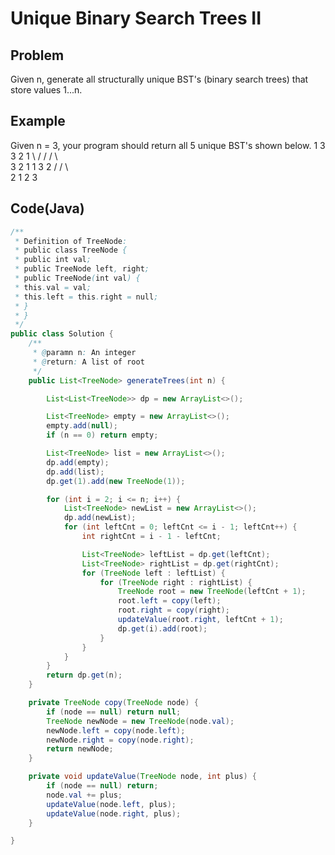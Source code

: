 Unique Binary Search Trees II
===

## Problem

Given n, generate all structurally unique BST's (binary search trees) that store values 1...n.


## Example

Given n = 3, your program should return all 5 unique BST's shown below.
   1         3     3      2      1
    \       /     /      / \      \
     3     2     1      1   3      2
    /     /       \                 \
   2     1         2                 3

Code(Java)
----------

```java
/**
 * Definition of TreeNode:
 * public class TreeNode {
 * public int val;
 * public TreeNode left, right;
 * public TreeNode(int val) {
 * this.val = val;
 * this.left = this.right = null;
 * }
 * }
 */
public class Solution {
    /**
     * @paramn n: An integer
     * @return: A list of root
     */
    public List<TreeNode> generateTrees(int n) {

        List<List<TreeNode>> dp = new ArrayList<>();

        List<TreeNode> empty = new ArrayList<>();
        empty.add(null);
        if (n == 0) return empty;

        List<TreeNode> list = new ArrayList<>();
        dp.add(empty);
        dp.add(list);
        dp.get(1).add(new TreeNode(1));

        for (int i = 2; i <= n; i++) {
            List<TreeNode> newList = new ArrayList<>();
            dp.add(newList);
            for (int leftCnt = 0; leftCnt <= i - 1; leftCnt++) {
                int rightCnt = i - 1 - leftCnt;

                List<TreeNode> leftList = dp.get(leftCnt);
                List<TreeNode> rightList = dp.get(rightCnt);
                for (TreeNode left : leftList) {
                    for (TreeNode right : rightList) {
                        TreeNode root = new TreeNode(leftCnt + 1);
                        root.left = copy(left);
                        root.right = copy(right);
                        updateValue(root.right, leftCnt + 1);
                        dp.get(i).add(root);
                    }
                }
            }
        }
        return dp.get(n);
    }

    private TreeNode copy(TreeNode node) {
        if (node == null) return null;
        TreeNode newNode = new TreeNode(node.val);
        newNode.left = copy(node.left);
        newNode.right = copy(node.right);
        return newNode;
    }

    private void updateValue(TreeNode node, int plus) {
        if (node == null) return;
        node.val += plus;
        updateValue(node.left, plus);
        updateValue(node.right, plus);
    }

}
```